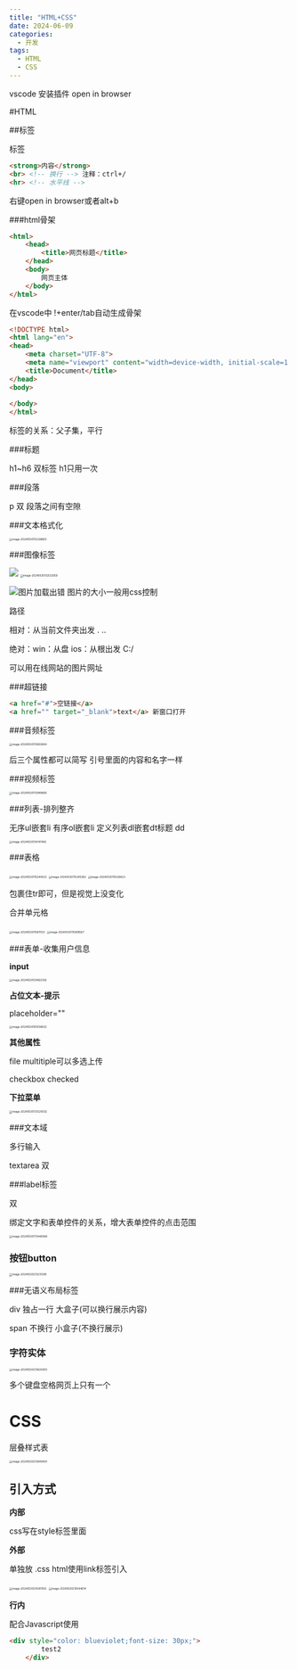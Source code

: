 ```yaml
---
title: "HTML+CSS"
date: 2024-06-09
categories:
  - 开发
tags:
  - HTML
  - CSS
---
```


vscode 安装插件 open in browser

#HTML

##标签

标签

~~~html
<strong>内容</strong>
<br> <!-- 换行 --> 注释：ctrl+/
<hr> <!-- 水平线 -->
~~~

右键open in browser或者alt+b

###html骨架

~~~html
<html>
    <head>
        <title>网页标题</title>
    </head>
    <body>
        网页主体
    </body>
</html>
~~~

在vscode中 !+enter/tab自动生成骨架

~~~html
<!DOCTYPE html>
<html lang="en">
<head>
    <meta charset="UTF-8">
    <meta name="viewport" content="width=device-width, initial-scale=1.0">
    <title>Document</title>
</head>
<body>
    
</body>
</html>
~~~

标签的关系：父子集，平行

###标题

h1~h6 双标签 h1只用一次

###段落

p 双 段落之间有空隙

###文本格式化

<img src="./images/Web HTML5 CSS3.assets/image-20240530112228863-1737030799559-50-1737030806990-83.png" alt="image-20240530112228863" style="zoom:33%;" />



###图像标签

<img src="URL">

<img src="./images/Web HTML5 CSS3.assets/image-20240530112532059-1737030806990-53.png" alt="image-20240530112532059" style="zoom:33%;" />

<img src="URL" alt="图片加载出错"> 图片的大小一般用css控制

路径

相对：从当前文件夹出发  . ..   

绝对：win：从盘 ios：从根出发  C:/

可以用在线网站的图片网址

###超链接

~~~html
<a href="#">空链接</a>
<a href="" target="_blank">text</a> 新窗口打开
~~~

###音频标签

<img src="./images/Web HTML5 CSS3.assets/image-20240530113650694-1737030806990-63.png" alt="image-20240530113650694" style="zoom:33%;" />

后三个属性都可以简写 引号里面的内容和名字一样

###视频标签

<img src="./images/Web HTML5 CSS3.assets/image-20240530113948869-1737030806990-55.png" alt="image-20240530113948869" style="zoom: 33%;" />



###列表-排列整齐

无序ul嵌套li   有序ol嵌套li   定义列表dl嵌套dt标题 dd

<img src="./images/Web HTML5 CSS3.assets/image-20240530114747460-1737030806990-57.png" alt="image-20240530114747460" style="zoom:33%;" />

###表格

<img src="./images/Web HTML5 CSS3.assets/image-20240530115244523-1737030806990-61.png" alt="image-20240530115244523" style="zoom: 33%;" />

<img src="./images/Web HTML5 CSS3.assets/image-20240530115345382-1737030806990-59.png" alt="image-20240530115345382" style="zoom:33%;" />

<img src="./images/Web HTML5 CSS3.assets/image-20240530115528423-1737030806990-67.png" alt="image-20240530115528423" style="zoom:33%;" />

包裹住tr即可，但是视觉上没变化

合并单元格

<img src="./images/Web HTML5 CSS3.assets/image-20240530115811123-1737030806990-65.png" alt="image-20240530115811123" style="zoom:33%;" />

<img src="./images/Web HTML5 CSS3.assets/image-20240530115908567-1737030806990-75.png" alt="image-20240530115908567" style="zoom:33%;" />

###表单-收集用户信息

**input**

<img src="./images/Web HTML5 CSS3.assets/image-20240530124822126-1737030806990-69.png" alt="image-20240530124822126" style="zoom:33%;" />

**占位文本-提示**

placeholder=""



<img src="./images/Web HTML5 CSS3.assets/image-20240530161038632-1737030806990-71.png" alt="image-20240530161038632" style="zoom: 33%;" />

**其他属性**

file multitiple可以多选上传

checkbox checked

**下拉菜单**

<img src="./images/Web HTML5 CSS3.assets/image-20240530172520032-1737030806990-73.png" alt="image-20240530172520032" style="zoom:33%;" />

###文本域

多行输入

textarea 双

###label标签

双

绑定文字和表单控件的关系，增大表单控件的点击范围

<img src="./images/Web HTML5 CSS3.assets/image-20240530173446948-1737030806990-77.png" alt="image-20240530173446948" style="zoom:33%;" />

### 按钮button

<img src="./images/Web HTML5 CSS3.assets/image-20240530213231208-1737030806990-79.png" alt="image-20240530213231208" style="zoom:33%;" />

###无语义布局标签 

div 独占一行 大盒子(可以换行展示内容)

span 不换行 小盒子(不换行展示)

### 字符实体

<img src="./images/Web HTML5 CSS3.assets/image-20240530213620093-1737030806990-88.png" alt="image-20240530213620093" style="zoom:33%;" />

多个键盘空格网页上只有一个

# CSS

层叠样式表

<img src="./images/Web HTML5 CSS3.assets/image-20240530213949450-1737030806990-81.png" alt="image-20240530213949450" style="zoom:33%;" />

## 引入方式

**内部**

css写在style标签里面

**外部**

单独放 .css html使用link标签引入

<img src="./images/Web HTML5 CSS3.assets/image-20240530214301555-1737030806990-84.png" alt="image-20240530214301555" style="zoom:33%;" />

<img src="./images/Web HTML5 CSS3.assets/image-20240530215044614-1737030806990-86.png" alt="image-20240530215044614" style="zoom:33%;" />

**行内**

配合Javascript使用

~~~html
<div style="color: blueviolet;font-size: 30px;">
        test2
    </div>
~~~

